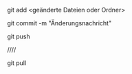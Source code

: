 git add <geänderte Dateien oder Ordner>

git commit -m "Änderungsnachricht"

git push

////

git pull
